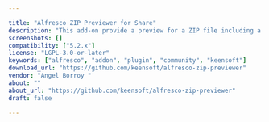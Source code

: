 ```yaml
---

title: "Alfresco ZIP Previewer for Share"
description: "This add-on provide a preview for a ZIP file including a hierarchical list of all entries inside that ZIP. As zip entry list is generated by a custom transformer at rendition phase, files and folders are also available when searching. License The plugin is licensed under the LGPL v3.0."
screenshots: []
compatibility: ["5.2.x"]
license: "LGPL-3.0-or-later"
keywords: ["alfresco", "addon", "plugin", "community", "keensoft"]
download_url: "https://github.com/keensoft/alfresco-zip-previewer"
vendor: "Angel Borroy ‌"
about: ""
about_url: "https://github.com/keensoft/alfresco-zip-previewer"
draft: false

---
```


